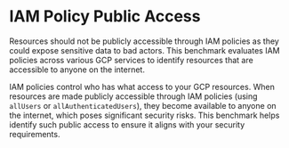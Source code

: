 # IAM Policy Public Access

Resources should not be publicly accessible through IAM policies as they could expose sensitive data to bad actors. This benchmark evaluates IAM policies across various GCP services to identify resources that are accessible to anyone on the internet.

IAM policies control who has what access to your GCP resources. When resources are made publicly accessible through IAM policies (using `allUsers` or `allAuthenticatedUsers`), they become available to anyone on the internet, which poses significant security risks. This benchmark helps identify such public access to ensure it aligns with your security requirements.


